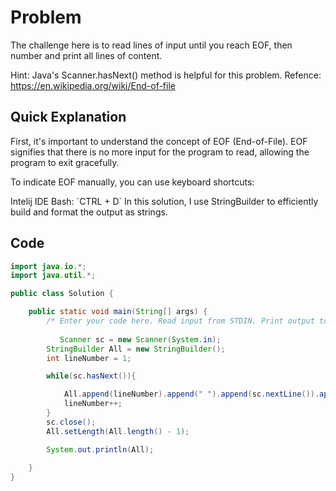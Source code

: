 # Problem
The challenge here is to read  lines of input until you reach EOF, then number and print all  lines of content.

Hint: Java's Scanner.hasNext() method is helpful for this problem.
Refence: https://en.wikipedia.org/wiki/End-of-file

## Quick Explanation
First, it's important to understand the concept of EOF (End-of-File). EOF signifies that there is no more input for the program to read, allowing the program to exit gracefully.

To indicate EOF manually, you can use keyboard shortcuts:

Intelij IDE Bash: ´CTRL + D´
In this solution, I use StringBuilder to efficiently build and format the output as strings.

## Code
```java
import java.io.*;
import java.util.*;

public class Solution {

    public static void main(String[] args) {
        /* Enter your code here. Read input from STDIN. Print output to STDOUT. Your class should be named Solution. */
        
           Scanner sc = new Scanner(System.in);
        StringBuilder All = new StringBuilder();
        int lineNumber = 1;

        while(sc.hasNext()){

            All.append(lineNumber).append(" ").append(sc.nextLine()).append("\n");
            lineNumber++;
        }
        sc.close();
        All.setLength(All.length() - 1);

        System.out.println(All);
        
    }
}
```

